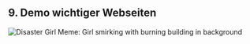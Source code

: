 ## 9. Demo wichtiger Webseiten

![Disaster Girl Meme: Girl smirking with burning building in background](media/fire.png) <!-- .element class="custom-fire" -->
